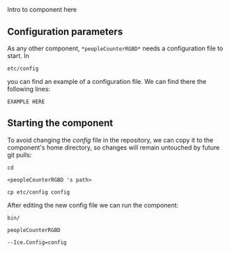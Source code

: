 ```
```
#
``` peopleCounterRGBD
```
Intro to component here


## Configuration parameters
As any other component,
``` *peopleCounterRGBD* ```
needs a configuration file to start. In

    etc/config

you can find an example of a configuration file. We can find there the following lines:

    EXAMPLE HERE

    
## Starting the component
To avoid changing the *config* file in the repository, we can copy it to the component's home directory, so changes will remain untouched by future git pulls:

    cd

``` <peopleCounterRGBD 's path> ```

    cp etc/config config
    
After editing the new config file we can run the component:

    bin/

```peopleCounterRGBD ```

    --Ice.Config=config
